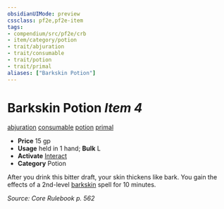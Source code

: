 ```yaml
---
obsidianUIMode: preview
cssclass: pf2e,pf2e-item
tags:
- compendium/src/pf2e/crb
- item/category/potion
- trait/abjuration
- trait/consumable
- trait/potion
- trait/primal
aliases: ["Barkskin Potion"]
---
```

# Barkskin Potion *Item 4*  
[abjuration](../../../Rules/traits/abjuration.md)  [consumable](../../../Rules/traits/consumable.md)  [potion](../../../Rules/traits/potion.md)  [primal](../../../Rules/traits/primal.md)  

- **Price** 15 gp
- **Usage** held in 1 hand; **Bulk** L
- **Activate** [Interact](../../../Rules/actions/interact.md)
- **Category** Potion

After you drink this bitter draft, your skin thickens like bark. You gain the effects of a 2nd-level [barkskin](../../spells/barkskin.md) spell for 10 minutes.

*Source: Core Rulebook p. 562*